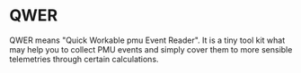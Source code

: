 # QWER
QWER means "Quick Workable pmu Event Reader". It is a tiny tool kit what may help you to collect PMU events and simply cover them to more sensible telemetries through certain calculations. 


